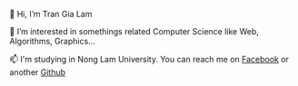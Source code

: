 👋 Hi, I’m Tran Gia Lam

👀 I’m interested in somethings related Computer Science like Web, Algorithms, Graphics...

📫 I'm studying in Nong Lam University. You can reach me on [Facebook](https://www.facebook.com/dev.trangialam) or another [Github](https://www.github.com/DevLamTran)
